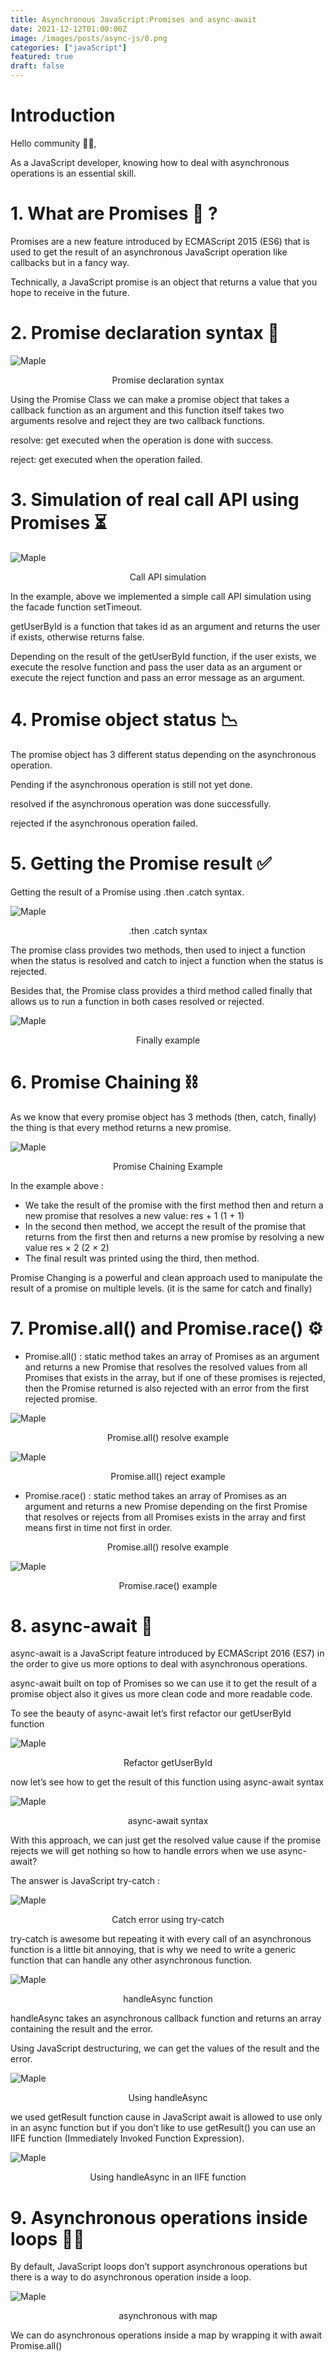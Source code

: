```yaml
---
title: Asynchronous JavaScript:Promises and async-await
date: 2021-12-12T01:00:00Z
image: /images/posts/async-js/0.png
categories: ["javaScript"]
featured: true
draft: false
---
```


# Introduction

Hello community 🙌🏻,

As a JavaScript developer, knowing how to deal with asynchronous operations is an essential skill.

# 1. What are Promises 🤔 ?

Promises are a new feature introduced by ECMAScript 2015 (ES6) that is used to get the result of an asynchronous JavaScript operation like callbacks but in a fancy way.

Technically, a JavaScript promise is an object that returns a value that you hope to receive in the future.

# 2. Promise declaration syntax 🦄

![Maple](/images/posts/async-js/0.png)

<center>Promise declaration syntax</center>

Using the Promise Class we can make a promise object that takes a callback function as an argument and this function itself takes two arguments resolve and reject they are two callback functions.

resolve: get executed when the operation is done with success.

reject: get executed when the operation failed.

# 3. Simulation of real call API using Promises ⏳

![Maple](/images/posts/js-part2/1.png)

<center>Call API simulation</center>

In the example, above we implemented a simple call API simulation using the facade function setTimeout.

getUserById is a function that takes id as an argument and returns the user if exists, otherwise returns false.

Depending on the result of the getUserById function, if the user exists, we execute the resolve function and pass the user data as an argument or execute the reject function and pass an error message as an argument.

# 4. Promise object status 📉

The promise object has 3 different status depending on the asynchronous operation.

Pending if the asynchronous operation is still not yet done.

resolved if the asynchronous operation was done successfully.

rejected if the asynchronous operation failed.

# 5. Getting the Promise result ✅

Getting the result of a Promise using .then .catch syntax.

![Maple](/images/posts/async-js/2.png)

<center>.then .catch syntax</center>

The promise class provides two methods, then used to inject a function when the status is resolved and catch to inject a function when the status is rejected.

Besides that, the Promise class provides a third method called finally that allows us to run a function in both cases resolved or rejected.

![Maple](/images/posts/async-js/3.png)

<center>Finally example</center>

# 6. Promise Chaining ⛓️

As we know that every promise object has 3 methods (then, catch, finally) the thing is that every method returns a new promise.

![Maple](/images/posts/async-js/4.png)

<center>Promise Chaining Example</center>

In the example above :

- We take the result of the promise with the first method then and return a new promise that resolves a new value: res + 1 (1 + 1)
- In the second then method, we accept the result of the promise that returns from the first then and returns a new promise by resolving a new value res × 2 (2 × 2)
- The final result was printed using the third, then method.

Promise Changing is a powerful and clean approach used to manipulate the result of a promise on multiple levels. (it is the same for catch and finally)

# 7. Promise.all() and Promise.race() ⚙️

- Promise.all() : static method takes an array of Promises as an argument and returns a new Promise that resolves the resolved values from all Promises that exists in the array, but if one of these promises is rejected, then the Promise returned is also rejected with an error from the first rejected promise.

![Maple](/images/posts/async-js/5.png)

<center>Promise.all() resolve example</center>

![Maple](/images/posts/async-js/6.png)

<center>Promise.all() reject example</center>

- Promise.race() : static method takes an array of Promises as an argument and returns a new Promise depending on the first Promise that resolves or rejects from all Promises exists in the array and first means first in time not first in order.

<center>Promise.all() resolve example</center>

![Maple](/images/posts/async-js/7.png)

<center>Promise.race() example</center>

# 8. async-await 💎

async-await is a JavaScript feature introduced by ECMAScript 2016 (ES7) in the order to give us more options to deal with asynchronous operations.

async-await built on top of Promises so we can use it to get the result of a promise object also it gives us more clean code and more readable code.

To see the beauty of async-await let’s first refactor our getUserById function

![Maple](/images/posts/async-js/8.png)

<center>Refactor getUserById</center>

now let’s see how to get the result of this function using async-await syntax

![Maple](/images/posts/async-js/9.png)

<center>async-await syntax</center>

With this approach, we can just get the resolved value cause if the promise rejects we will get nothing so how to handle errors when we use async-await?

The answer is JavaScript try-catch :

![Maple](/static/images/async-js/10.png)

<center>Catch error using try-catch</center>

try-catch is awesome but repeating it with every call of an asynchronous function is a little bit annoying, that is why we need to write a generic function that can handle any other asynchronous function.

![Maple](/static/images/async-js/11.png)

<center>handleAsync function</center>

handleAsync takes an asynchronous callback function and returns an array containing the result and the error.

Using JavaScript destructuring, we can get the values of the result and the error.

![Maple](/static/images/async-js/12.png)

<center>Using handleAsync</center>

we used getResult function cause in JavaScript await is allowed to use only in an async function but if you don’t like to use getResult() you can use an IIFE function (Immediately Invoked Function Expression).

![Maple](/static/images/async-js/13.png)

<center>Using handleAsync in an IIFE function</center>

# 9. Asynchronous operations inside loops 💪🏻

By default, JavaScript loops don’t support asynchronous operations but there is a way to do asynchronous operation inside a loop.

![Maple](/static/images/async-js/14.png)

<center>asynchronous with map</center>

We can do asynchronous operations inside a map by wrapping it with await Promise.all()
